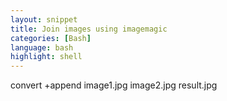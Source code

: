 ```yaml
---
layout: snippet
title: Join images using imagemagic
categories: [Bash]
language: bash
highlight: shell
---
```

convert +append image1.jpg image2.jpg result.jpg
<!--more-->
